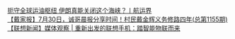   
[扼守全球运油枢纽 伊朗真能关闭这个海峡？丨航运界](http://www.dianyue.me/archives/343/e59n6awhcl8m7y6q/)  
[【戴家报】7月30日，诚哥晨报分享时间！村民戴金辉义务修路四年(总第1155期)](http://www.dianyue.me/archives/887/29m1yd8mz9506d1l/)  
[【联想新闻】媒体观察 | 重新出发的联想手机：踏智能物联而来](http://www.dianyue.me/archives/962/9a27ft02ge8224zh/)